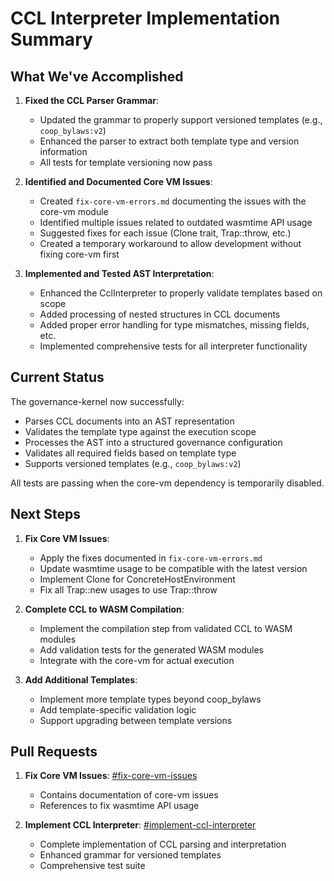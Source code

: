 # CCL Interpreter Implementation Summary

## What We've Accomplished

1. **Fixed the CCL Parser Grammar**:
   - Updated the grammar to properly support versioned templates (e.g., `coop_bylaws:v2`)
   - Enhanced the parser to extract both template type and version information
   - All tests for template versioning now pass

2. **Identified and Documented Core VM Issues**:
   - Created `fix-core-vm-errors.md` documenting the issues with the core-vm module
   - Identified multiple issues related to outdated wasmtime API usage
   - Suggested fixes for each issue (Clone trait, Trap::throw, etc.)
   - Created a temporary workaround to allow development without fixing core-vm first

3. **Implemented and Tested AST Interpretation**:
   - Enhanced the CclInterpreter to properly validate templates based on scope
   - Added processing of nested structures in CCL documents
   - Added proper error handling for type mismatches, missing fields, etc.
   - Implemented comprehensive tests for all interpreter functionality

## Current Status

The governance-kernel now successfully:
- Parses CCL documents into an AST representation
- Validates the template type against the execution scope
- Processes the AST into a structured governance configuration
- Validates all required fields based on template type
- Supports versioned templates (e.g., `coop_bylaws:v2`)

All tests are passing when the core-vm dependency is temporarily disabled.

## Next Steps

1. **Fix Core VM Issues**:
   - Apply the fixes documented in `fix-core-vm-errors.md`
   - Update wasmtime usage to be compatible with the latest version
   - Implement Clone for ConcreteHostEnvironment
   - Fix all Trap::new usages to use Trap::throw

2. **Complete CCL to WASM Compilation**:
   - Implement the compilation step from validated CCL to WASM modules
   - Add validation tests for the generated WASM modules
   - Integrate with the core-vm for actual execution

3. **Add Additional Templates**:
   - Implement more template types beyond coop_bylaws
   - Add template-specific validation logic
   - Support upgrading between template versions

## Pull Requests

1. **Fix Core VM Issues**: [#fix-core-vm-issues](https://github.com/InterCooperative-Network/icn-covm-v3/tree/fix-core-vm-issues)
   - Contains documentation of core-vm issues
   - References to fix wasmtime API usage

2. **Implement CCL Interpreter**: [#implement-ccl-interpreter](https://github.com/InterCooperative-Network/icn-covm-v3/tree/implement-ccl-interpreter)
   - Complete implementation of CCL parsing and interpretation
   - Enhanced grammar for versioned templates
   - Comprehensive test suite 